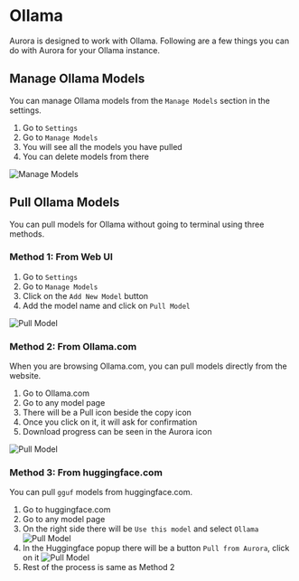 # Ollama

Aurora is designed to work with Ollama. Following are a few things you can do with Aurora for your Ollama instance.

## Manage Ollama Models

You can manage Ollama models from the `Manage Models` section in the settings.

1. Go to `Settings`
2. Go to `Manage Models`
3. You will see all the models you have pulled
4. You can delete models from there

![Manage Models](https://pub-35424b4473484be483c0afa08c69e7da.r2.dev/Screenshot%202025-02-19%20230330.png)

## Pull Ollama Models

You can pull models for Ollama without going to terminal using three methods.

### Method 1: From Web UI

1. Go to `Settings`
2. Go to `Manage Models`
3. Click on the `Add New Model` button
4. Add the model name and click on `Pull Model`

![Pull Model](https://pub-35424b4473484be483c0afa08c69e7da.r2.dev/Screenshot%202025-02-19%20225356.png)

### Method 2: From Ollama.com

When you are browsing Ollama.com, you can pull models directly from the website.

1. Go to Ollama.com
2. Go to any model page
3. There will be a Pull icon beside the copy icon
4. Once you click on it, it will ask for confirmation
5. Download progress can be seen in the Aurora icon

![Pull Model](https://pub-35424b4473484be483c0afa08c69e7da.r2.dev/brave_vczba7pnUo.gif)

### Method 3: From huggingface.com

You can pull `gguf` models from huggingface.com.

1. Go to huggingface.com
2. Go to any model page
3. On the right side there will be `Use this model` and select `Ollama`
![Pull Model](https://pub-35424b4473484be483c0afa08c69e7da.r2.dev/Screenshot%202025-02-19%20225915.png)
4. In the Huggingface popup there will be a button `Pull from Aurora`, click on it
![Pull Model](https://pub-35424b4473484be483c0afa08c69e7da.r2.dev/Screenshot%202025-02-19%20230049.png)
5. Rest of the process is same as Method 2
